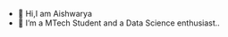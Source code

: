 - 👋 Hi,I am Aishwarya
- 👀 I’m a MTech Student and a Data Science enthusiast..


<!---
Mohod-Aishwarya/Mohod-Aishwarya is a ✨ special ✨ repository because its `README.md` (this file) appears on your GitHub profile.
You can click the Preview link to take a look at your changes.
--->
